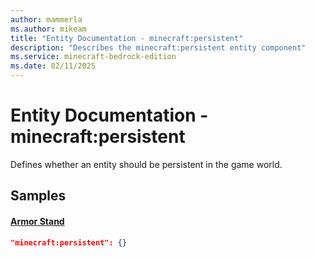 ```yaml
---
author: mammerla
ms.author: mikeam
title: "Entity Documentation - minecraft:persistent"
description: "Describes the minecraft:persistent entity component"
ms.service: minecraft-bedrock-edition
ms.date: 02/11/2025 
---
```


# Entity Documentation - minecraft:persistent

Defines whether an entity should be persistent in the game world.


## Samples

#### [Armor Stand](https://github.com/Mojang/bedrock-samples/tree/preview/behavior_pack/entities/armor_stand.json)


```json
"minecraft:persistent": {}
```
